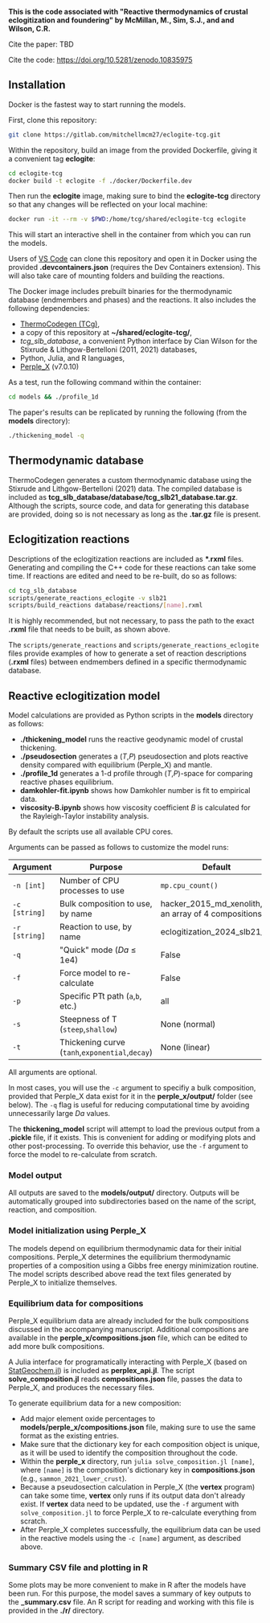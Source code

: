 **This is the code associated with "Reactive thermodynamics of crustal eclogitization and foundering" by McMillan, M., Sim, S.J., and and Wilson, C.R.**

Cite the paper: TBD

Cite the code: https://doi.org/10.5281/zenodo.10835975

## Installation

Docker is the fastest way to start running the models.

First, clone this repository:

```bash
git clone https://gitlab.com/mitchellmcm27/eclogite-tcg.git
```

Within the repository, build an image from the provided Dockerfile, giving it a convenient tag **eclogite**:

```bash
cd eclogite-tcg
docker build -t eclogite -f ./docker/Dockerfile.dev
```

Then run the **eclogite** image, making sure to bind the **eclogite-tcg** directory so that any changes will be reflected on your local machine:

```bash
docker run -it --rm -v $PWD:/home/tcg/shared/eclogite-tcg eclogite
```

This will start an interactive shell in the container from which you can run the models.

Users of [VS Code](https://code.visualstudio.com/) can clone this repository and open it in Docker using the provided **.devcontainers.json** (requires the Dev Containers extension). This will also take care of mounting folders and building the reactions.

The Docker image includes prebuilt binaries for the thermodynamic database (endmembers and phases) and the reactions.
It also includes the following dependencies:
- [ThermoCodegen (TCg)](https://gitlab.com/ENKI-portal/ThermoCodegen),
- a copy of this repository at **~/shared/eclogite-tcg/**,
- *tcg_slb_database*, a convenient Python interface by Cian Wilson for the Stixrude & Lithgow-Bertelloni (2011, 2021) databases,
- Python, Julia, and R languages,
- [Perple_X](https://github.com/jadconnolly/Perple_X) (v7.0.10)

As a test, run the following command within the container:

```bash
cd models && ./profile_1d
```

The paper's results can be replicated by running the following (from the **models** directory):

```bash
./thickening_model -q
```

## Thermodynamic database

ThermoCodegen generates a custom thermodynamic database using the Stixrude and Lithgow-Bertelloni (2021) data.
The compiled database is included as **tcg_slb_database/database/tcg_slb21_database.tar.gz**.
Although the scripts, source code, and data for generating this database are provided, doing so is not necessary as long as the **.tar.gz** file is present.

## Eclogitization reactions 

Descriptions of the eclogitization reactions are included as **\*.rxml** files.
Generating and compiling the C++ code for these reactions can take some time.
If reactions are edited and need to be re-built, do so as follows:

```bash
cd tcg_slb_database
scripts/generate_reactions_eclogite -v slb21
scripts/build_reactions database/reactions/[name].rxml
```
It is highly recommended, but not necessary, to pass the path to the exact **.rxml** file that needs to be built, as shown above.

The `scripts/generate_reactions` and `scripts/generate_reactions_eclogite` files provide examples of how to generate a set of reaction descriptions (**.rxml** files) between endmembers defined in a specific thermodynamic database.

## Reactive eclogitization model

Model calculations are provided as Python scripts in the **models** directory as follows:

- **./thickening_model** runs the reactive geodynamic model of crustal thickening.
- **./pseudosection** generates a (_T_,_P_) pseudosection and plots reactive density compared with equilibrium (Perple_X) and mantle.
- **./profile_1d** generates a 1-d profile through (_T_,_P_)-space for comparing reactive phases equilibrium.
- **damkohler-fit.ipynb** shows how Damkohler number is fit to empirical data.
- **viscosity-B.ipynb** shows how viscosity coefficient _B_ is calculated for the Rayleigh-Taylor instability analysis.

By default the scripts use all available CPU cores.

Arguments can be passed as follows to customize the model runs:

| Argument    |  Purpose                           | Default                      |
|-----------------|------------------------------------|------------------------------|
|   `-n [int]`    | Number of CPU processes to use     | `mp.cpu_count()`             |
|   `-c [string]` | Bulk composition to use, by name   | hacker_2015_md_xenolith, or an array of 4 compositions   |
|   `-r [string]` | Reaction to use, by name           | eclogitization_2024_slb21_rx |
|   `-q`          | "Quick" mode (_Da_ ≤ 1e4)      | False                        |
|   `-f`          | Force model to re-calculate              | False                        |
|   `-p`          | Specific PTt path (`a`,`b`, etc.)  | all                            |
|   `-s`          | Steepness of T (`steep`,`shallow`) | None (normal)       |
|   `-t`          | Thickening curve (`tanh`,`exponential`,`decay`) | None (linear)   |

All arguments are optional.

In most cases, you will use the `-c` argument to specifiy a bulk composition, provided that Perple_X data exist for it in the **perple_x/output/** folder (see below).
The `-q` flag is useful for reducing computational time by avoiding unnecessarily large _Da_ values.

The **thickening_model** script will attempt to load the previous output from a **.pickle** file, if it exists. This is convenient for adding or modifying plots and other post-processing. To override this behavior, use the `-f` argument to force the model to re-calculate from scratch.

### Model output

All outputs are saved to the **models/output/** directory.
Outputs will be automatically grouped into subdirectories based on the name of the script, reaction, and composition.

### Model initialization using Perple_X

The models depend on equilibrium thermodynamic data for their initial compositions.
Perple_X determines the equilibrium thermodynamic properties of a composition using a Gibbs free energy minimization routine.
The model scripts described above read the text files generated by Perple_X to initialize themselves.

### Equilibrium data for compositions

Perple_X equilibrium data are already included for the bulk compositions discussed in the accompanying manuscript.
Additional compositions are available in the **perple_x/compositions.json** file, which can be edited to add more bulk compositions.

A Julia interface for programatically interacting with Perple_X (based on [StatGeochem.jl](https://osf.io/tjhmw/)) is included as **perplex_api.jl**.
The script **solve_composition.jl** reads **compositions.json** file, passes the data to Perple_X, and produces the necessary files.

To generate equilibrium data for a new composition:

- Add major element oxide percentages to **models/perple_x/compositions.json** file, making sure to use the same format as the existing entries.
- Make sure that the dictionary key for each composition object is unique, as it will be used to identify the composition throughout the code.
- Within the **perple_x** directory, run `julia solve_composition.jl [name]`, where `[name]` is the composition's dictionary key in **compositions.json** (e.g., `sammon_2021_lower_crust`).
- Because a pseudosection calculation in Perple_X (the **vertex** program) can take some time, **vertex** only runs if its output data don't already exist. If **vertex** data need to be updated, use the `-f` argument with `solve_composition.jl` to force Perple_X to re-calculate everything from scratch.
- After Perple_X completes successfully, the equilibrium data can be used in the reactive models using the `-c [name]` argument, as described above.

### Summary CSV file and plotting in R

Some plots may be more convenient to make in R after the models have been run.
For this purpose, the model saves a summary of key outputs to the **_summary.csv** file.
An R script for reading and working with this file is provided in the **./r/** directory.
